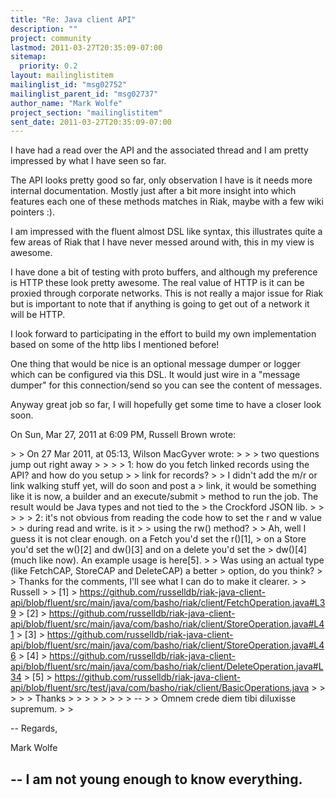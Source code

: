 ```yaml
---
title: "Re: Java client API"
description: ""
project: community
lastmod: 2011-03-27T20:35:09-07:00
sitemap:
  priority: 0.2
layout: mailinglistitem
mailinglist_id: "msg02752"
mailinglist_parent_id: "msg02737"
author_name: "Mark Wolfe"
project_section: "mailinglistitem"
sent_date: 2011-03-27T20:35:09-07:00
---
```



I have had a read over the API and the associated thread and I am pretty
impressed by what I have seen so far.

The API looks pretty good so far, only observation I have is it needs more
internal documentation. Mostly just after a bit more insight into which
features each one of these methods matches in Riak, maybe with a few wiki
pointers :).

I am impressed with the fluent almost DSL like syntax, this illustrates
quite a few areas of Riak that I have never messed around with, this in my
view is awesome.

I have done a bit of testing with proto buffers, and although my preference
is HTTP these look pretty awesome. The real value of HTTP is it can be
proxied through corporate networks. This is not really a major issue for
Riak but is important to note that if anything is going to get out of a
network it will be HTTP.

I look forward to participating in the effort to build my own implementation
based on some of the http libs I mentioned before!

One thing that would be nice is an optional message dumper or logger which
can be configured via this DSL. It would just wire in a "message dumper" for
this connection/send so you can see the content of messages.

Anyway great job so far, I will hopefully get some time to have a closer
look soon.

On Sun, Mar 27, 2011 at 6:09 PM, Russell Brown  wrote:

&gt;
&gt; On 27 Mar 2011, at 05:13, Wilson MacGyver wrote:
&gt;
&gt; &gt; two questions jump out right away
&gt; &gt;
&gt; &gt; 1: how do you fetch linked records using the API? and how do you setup
&gt; &gt; link for records?
&gt;
&gt; I didn't add the m/r or link walking stuff yet, will do soon and post a
&gt; link, it would be something like it is now, a builder and an execute/submit
&gt; method to run the job. The result would be Java types and not tied to the
&gt; the Crockford JSON lib.
&gt;
&gt; &gt;
&gt; &gt; 2: it's not obvious from reading the code how to set the r and w value
&gt; &gt; during read and write. is it
&gt; &gt; using the rw() method?
&gt;
&gt; Ah, well I guess it is not clear enough. on a Fetch you'd set the r()[1],
&gt; on a Store you'd set the w()[2] and dw()[3] and on a delete you'd set the
&gt; dw()[4] (much like now). An example usage is here[5].
&gt;
&gt; Was using an actual type (like FetchCAP, StoreCAP and DeleteCAP) a better
&gt; option, do you think?
&gt;
&gt; Thanks for the comments, I'll see what I can do to make it clearer.
&gt;
&gt; Russell
&gt;
&gt; [1]
&gt; https://github.com/russelldb/riak-java-client-api/blob/fluent/src/main/java/com/basho/riak/client/FetchOperation.java#L39
&gt; [2]
&gt; https://github.com/russelldb/riak-java-client-api/blob/fluent/src/main/java/com/basho/riak/client/StoreOperation.java#L41
&gt; [3]
&gt; https://github.com/russelldb/riak-java-client-api/blob/fluent/src/main/java/com/basho/riak/client/StoreOperation.java#L46
&gt; [4]
&gt; https://github.com/russelldb/riak-java-client-api/blob/fluent/src/main/java/com/basho/riak/client/DeleteOperation.java#L34
&gt; [5]
&gt; https://github.com/russelldb/riak-java-client-api/blob/fluent/src/test/java/com/basho/riak/client/BasicOperations.java
&gt;
&gt; &gt;
&gt; &gt; Thanks
&gt; &gt;
&gt; &gt;
&gt; &gt;
&gt; &gt; --
&gt; &gt; Omnem crede diem tibi diluxisse supremum.
&gt; &gt;


-- 
Regards,

Mark Wolfe

--
I am not young enough to know everything.
--
